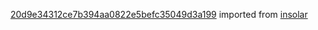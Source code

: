 [20d9e34312ce7b394aa0822e5befc35049d3a199](https://github.com/insolar/insolar/commit/20d9e34312ce7b394aa0822e5befc35049d3a199) imported from [insolar](https://github.com/insolar/insolar)
